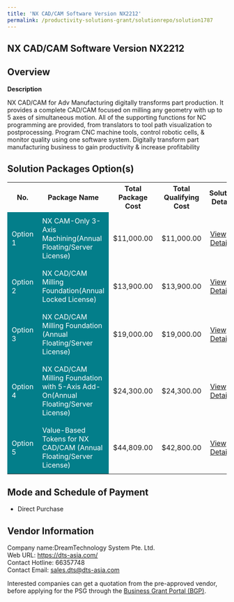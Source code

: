 ```yaml
---
title: 'NX CAD/CAM Software Version NX2212'
permalink: /productivity-solutions-grant/solutionrepo/solution1787
---
```


## NX CAD/CAM Software Version NX2212

## Overview

**Description**

NX CAD/CAM for Adv Manufacturing digitally transforms part production. It provides a complete CAD/CAM focused on milling any geometry with up to 5 axes of simultaneous motion. All of the supporting functions for NC programming are provided, from translators to tool path visualization to postprocessing. Program CNC machine tools, control robotic cells, & monitor quality using one software system. Digitally transform part manufacturing business to gain productivity & increase profitability

## Solution Packages Option(s)

<table>
<tr>
<th><b>No.</b></th>
<th><b>Package Name</b></th>
<th><b>Total Package Cost</b></th>
<th><b>Total Qualifying Cost</b></th>
<th><b>Solution Details</b></th>
</tr>
<tr>
<td style='padding: 10px; background-color: #037E8A; color: #FFFFFF;'>Option 1</td>
<td style='padding: 10px; background-color: #037E8A; color: #FFFFFF;'>NX CAM-Only 3-Axis Machining(Annual Floating/Server License)</td>
<td style='padding: 10px;'>$11,000.00</td>
<td style='padding: 10px;'>$11,000.00</td>
<td style='padding: 10px;'><a href='/images/psg/DreamTechnology_NXCADCAMSoftware_Desensitised_Part1.pdf' target='_blank'>View Details</a></td>
</tr>
<tr>
<td style='padding: 10px; background-color: #037E8A; color: #FFFFFF;'>Option 2</td>
<td style='padding: 10px; background-color: #037E8A; color: #FFFFFF;'>NX CAD/CAM Milling Foundation(Annual Locked License)</td>
<td style='padding: 10px;'>$13,900.00</td>
<td style='padding: 10px;'>$13,900.00</td>
<td style='padding: 10px;'><a href='/images/psg/DreamTechnology_NXCADCAMSoftware_Desensitised_Part2.pdf' target='_blank'>View Details</a></td>
</tr>
<tr>
<td style='padding: 10px; background-color: #037E8A; color: #FFFFFF;'>Option 3</td>
<td style='padding: 10px; background-color: #037E8A; color: #FFFFFF;'>NX CAD/CAM Milling Foundation (Annual Floating/Server License)</td>
<td style='padding: 10px;'>$19,000.00</td>
<td style='padding: 10px;'>$19,000.00</td>
<td style='padding: 10px;'><a href='/images/psg/DreamTechnology_NXCADCAMSoftware_Desensitised_Part3.pdf' target='_blank'>View Details</a></td>
</tr>
<tr>
<td style='padding: 10px; background-color: #037E8A; color: #FFFFFF;'>Option 4</td>
<td style='padding: 10px; background-color: #037E8A; color: #FFFFFF;'>NX CAD/CAM Milling Foundation with 5-Axis Add-On(Annual Floating/Server License)</td>
<td style='padding: 10px;'>$24,300.00</td>
<td style='padding: 10px;'>$24,300.00</td>
<td style='padding: 10px;'><a href='/images/psg/DreamTechnology_NXCADCAMSoftware_Desensitised_Part4.pdf' target='_blank'>View Details</a></td>
</tr>
<tr>
<td style='padding: 10px; background-color: #037E8A; color: #FFFFFF;'>Option 5</td>
<td style='padding: 10px; background-color: #037E8A; color: #FFFFFF;'>Value-Based Tokens for NX CAD/CAM (Annual Floating/Server License)</td>
<td style='padding: 10px;'>$44,809.00</td>
<td style='padding: 10px;'>$42,800.00</td>
<td style='padding: 10px;'><a href='/images/psg/DreamTechnology_NXCADCAMSoftware_Desensitised_Part5.pdf' target='_blank'>View Details</a></td>
</tr>
</table>

## Mode and Schedule of Payment

 - Direct Purchase

## Vendor Information

 Company name:DreamTechnology System Pte. Ltd.<br>Web URL: https://dts-asia.com/ <br>Contact Hotline: 66357748 <br>Contact Email: sales.dts@dts-asia.com 

Interested companies can get a quotation from the pre-approved vendor, before applying for the PSG through the <a href='https://www.businessgrants.gov.sg/' target='_blank' rel='noopener'>Business Grant Portal (BGP)</a>.

<script src="/jquery/resize-tables.js"></script>

